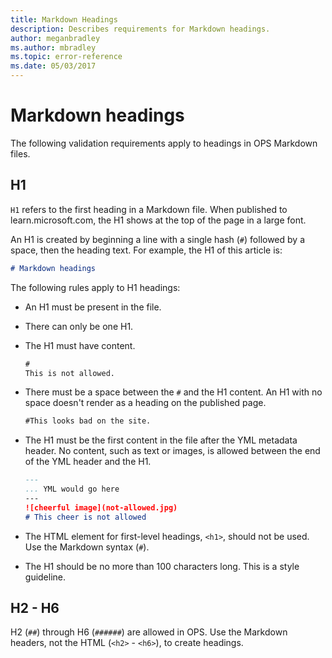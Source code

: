 ```yaml
---
title: Markdown Headings
description: Describes requirements for Markdown headings.
author: meganbradley
ms.author: mbradley
ms.topic: error-reference
ms.date: 05/03/2017
---
```

# Markdown headings

The following validation requirements apply to headings in OPS Markdown files.

## H1

`H1` refers to the first heading in a Markdown file. When published to learn.microsoft.com, the H1 shows at the top of the page in a large font.

An H1 is created by beginning a line with a single hash (`#`) followed by a space, then the heading text. For example, the H1 of this article is:

```md
# Markdown headings
```

The following rules apply to H1 headings:

- An H1 must be present in the file.
- There can only be one H1.
- The H1 must have content.

  ```markdown
  #
  This is not allowed.
  ```

- There must be a space between the `#` and the H1 content. An H1 with no space doesn't render as a heading on the published page.

  ```markdown
  #This looks bad on the site.
  ```

- The H1 must be the first content in the file after the YML metadata header. No content, such as text or images, is allowed between the end of the YML header and the H1.

  ```markdown
  ---
  ... YML would go here
  ---
  ![cheerful image](not-allowed.jpg)
  # This cheer is not allowed
  ```

- The HTML element for first-level headings, `<h1>`, should not be used. Use the Markdown syntax (`#`).
- The H1 should be no more than 100 characters long. This is a style guideline.

## H2 - H6

H2 (`##`) through H6 (`######`) are allowed in OPS. Use the Markdown headers, not the HTML (`<h2>` - `<h6>`), to create headings.

